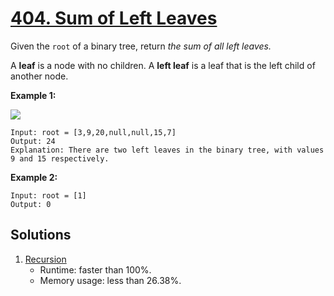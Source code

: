 # [404. Sum of Left Leaves](https://leetcode.com/problems/sum-of-left-leaves/)

Given the `root` of a binary tree, return _the sum of all left leaves._

A **leaf** is a node with no children. A **left leaf** is a leaf that is the left child of another node.

**Example 1:**

![](https://assets.leetcode.com/uploads/2021/04/08/leftsum-tree.jpg)

```
Input: root = [3,9,20,null,null,15,7]
Output: 24
Explanation: There are two left leaves in the binary tree, with values 9 and 15 respectively.
```

**Example 2:**

```
Input: root = [1]
Output: 0
```

## Solutions
1. [Recursion](./SumOfLeftLeaves.java)
    - Runtime: faster than 100%.
    - Memory usage: less than 26.38%.
